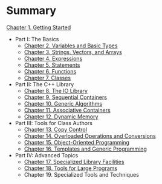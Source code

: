 # Summary

[Chapter 1. Getting Started](/ch01/README.md)

* Part I: The Basics
  * [Chapter 2. Variables and Basic Types](ch02/README.md)
  * [Chapter 3. Strings, Vectors, and Arrays](ch03/README.md)
  * [Chapter 4. Expressions](ch04/README.md)
  * [Chapter 5. Statements](ch05/README.md)
  * [Chapter 6. Functions](ch06/README.md)
  * [Chapter 7. Classes](ch07/README.md)
* Part II: The C++ Library
  * [Chapter 8. The IO Library](ch08/README.md)
  * [Chapter 9. Sequential Containers](ch09/README.md)
  * [Chapter 10. Generic Algorithms](ch10/README.md)
  * [Chapter 11. Associative Containers](ch11/README.md)
  * [Chapter 12. Dynamic Memory](ch12/README.md)
* Part III: Tools for Class Authors
  * [Chapter 13. Copy Control](ch13/README.md)
  * [Chapter 14. Overloaded Operations and Conversions](ch14/README.md)
  * [Chapter 15. Object-Oriented Programming](ch15)
  * [Chapter 16. Templates and Generic Programming](ch16)
* Part IV:  Advanced Topics
  * [Chapter 17. Specialized Library Facilities](ch17)
  * [Chapter 18. Tools for Large Programs](ch18)
  * Chapter 19. Specialized Tools and Techniques



